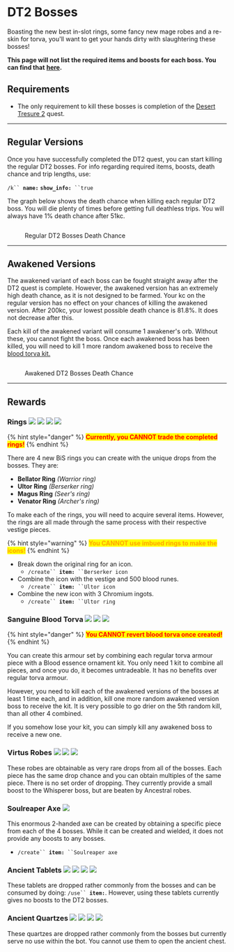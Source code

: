 # DT2 Bosses

Boasting the new best in-slot rings, some fancy new mage robes and a re-skin for torva, you'll want to get your hands dirty with slaughtering these bosses!

**This page will not list the required items and boosts for each boss. You can find that** [**here**](boosts-and-requirements.md#desert-treasure-2-bosses-inc.-awakened-version)**.**

## Requirements

* The only requirement to kill these bosses is completion of the [Desert Tresure 2](../miscellaneous/questing.md#desert-treasure-2) quest.

***

## Regular Versions

Once you have successfully completed the DT2 quest, you can start killing the regular DT2 bosses. For info regarding required items, boosts, death chance and trip lengths, use:

`/k`` `**`name:`** **`show_info:`**` ``true`

The graph below shows the death chance when killing each regular DT2 boss. You will die plenty of times before getting full deathless trips. You will always have 1% death chance after 51kc.

<figure><img src="../.gitbook/assets/Regular Version.png" alt=""><figcaption><p>Regular DT2 Bosses Death Chance</p></figcaption></figure>

***

## Awakened Versions

The awakened variant of each boss can be fought straight away after the DT2 quest is complete. However, the awakened version has an extremely high death chance, as it is not designed to be farmed. Your kc on the regular version has no effect on your chances of killing the awakened version. After 200kc, your lowest possible death chance is 81.8%. It does not decrease after this.

Each kill of the awakened variant will consume 1 awakener's orb. Without these, you cannot fight the boss. Once each awakened boss has been killed, you will need to kill 1 more random awakened boss to receive the [blood torva kit.](dt2-bosses.md#sanguine-blood-torva)

<figure><img src="../.gitbook/assets/Awakened Version.png" alt=""><figcaption><p>Awakened DT2 Bosses Death Chance</p></figcaption></figure>

***

## Rewards

### Rings ![](../.gitbook/assets/Bellator\_ring.png) ![](../.gitbook/assets/Ultor\_ring.png) ![](../.gitbook/assets/Magus\_ring.png) ![](../.gitbook/assets/Venator\_ring.png)

{% hint style="danger" %}
<mark style="color:red;">**Currently, you CANNOT trade the completed rings!**</mark>
{% endhint %}

There are 4 new BiS rings you can create with the unique drops from the bosses. They are:

* **Bellator Ring** _(Warrior ring)_&#x20;
* **Ultor Ring** _(Berserker ring)_
* **Magus Ring** _(Seer's ring)_
* **Venator Ring** _(Archer's ring)_

To make each of the rings, you will need to acquire several items. However, the rings are all made through the same process with their respective vestige pieces.

{% hint style="warning" %}
<mark style="color:orange;">**You CANNOT use imbued rings to make the icons!**</mark>
{% endhint %}

* Break down the original ring for an icon.
  * `/create`` `**`item:`**` ``Berserker icon`
* Combine the icon with the vestige and 500 blood runes.
  * `/create`` `**`item:`**` ``Ultor icon`
* Combine the new icon with 3 Chromium ingots.
  * `/create`` `**`item:`**` ``Ultor ring`

### Sanguine Blood Torva ![](../.gitbook/assets/Sanguine\_torva\_full\_helm.png) ![](../.gitbook/assets/Sanguine\_torva\_platebody.png) ![](../.gitbook/assets/Sanguine\_torva\_platelegs.png)

{% hint style="danger" %}
<mark style="color:red;">**You CANNOT revert blood torva once created!**</mark>
{% endhint %}

You can create this armour set by combining each regular torva armour piece with a Blood essence ornament kit. You only need 1 kit to combine all pieces, and once you do, it becomes untradeable. It has no benefits over regular torva armour.

However, you need to kill each of the awakened versions of the bosses at least 1 time each, and in addition, kill one more random awakened version boss to receive the kit. It is very possible to go drier on the 5th random kill, than all other 4 combined.

If you somehow lose your kit, you can simply kill any awakened boss to receive a new one.

### Virtus Robes ![](../.gitbook/assets/Virtus\_mask.png) ![](../.gitbook/assets/Virtus\_robe\_top.png) ![](../.gitbook/assets/Virtus\_robe\_bottom.png)

These robes are obtainable as very rare drops from all of the bosses. Each piece has the same drop chance and you can obtain multiples of the same piece. There is no set order of dropping. They currently provide a small boost to the Whisperer boss, but are beaten by Ancestral robes.

### Soulreaper Axe ![](../.gitbook/assets/Soulreaper\_axe.png)

This enormous 2-handed axe can be created by obtaining a specific piece from each of the 4 bosses. While it can be created and wielded, it does not provide any boosts to any bosses.

* `/create`` `**`item:`**` ``Soulreaper axe`

### Ancient Tablets ![](../.gitbook/assets/Sirenic\_tablet.png) ![](../.gitbook/assets/Strangled\_tablet.png) ![](../.gitbook/assets/Frozen\_tablet.png) ![](../.gitbook/assets/Scarred\_tablet.png)

These tablets are dropped rather commonly from the bosses and can be consumed by doing: `/use`` `**`item:`**. However, using these tablets currently gives no boosts to the DT2 bosses.

### Ancient Quartzes ![](../.gitbook/assets/Shadow\_quartz.png) ![](../.gitbook/assets/Blood\_quartz.png) ![](../.gitbook/assets/Ice\_quartz.png) ![](../.gitbook/assets/Smoke\_quartz.png)

These quartzes are dropped rather commonly from the bosses but currently serve no use within the bot. You cannot use them to open the ancient chest.
